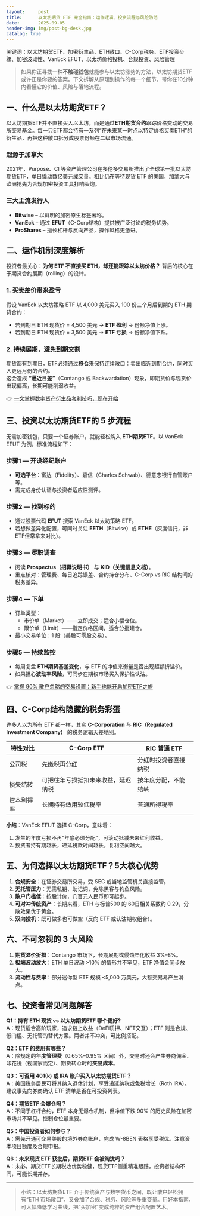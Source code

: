 ```yaml
---
layout:     post
title:      以太坊期货 ETF 完全指南：运作逻辑、投资流程与风险防范
date:       2025-09-05
header-img: img/post-bg-desk.jpg
catalog: true
---
```


关键词：以太坊期货ETF、加密衍生品、ETH敞口、C-Corp税务、ETF投资步骤、加密波动性、VanEck EFUT、以太坊价格投机、合规投资、风险管理

> 如果你正寻找一种**不触碰钱包**就能参与以太坊涨势的方法，以太坊期货ETF或许正是你要的答案。下文拆解从原理到操作的每一个细节，带你在10分钟内看懂它的价值、风险与落地流程。

## 一、什么是以太坊期货ETF？

以太坊期货ETF并不直接买入以太坊，而是通过**ETH期货合约**跟踪价格变动的交易所交易基金。每一只ETF都会持有一系列“在未来某一时点以特定价格买卖ETH”的衍生品，再把这种敞口拆分成股票份额在二级市场流通。

### 起源于加拿大
2021年，Purpose、CI 等资产管理公司在多伦多交易所推出了全球第一批以太坊期货ETF，单日撬动数亿美元成交量。相比仍在等待现货 ETF 的美国，加拿大与欧洲抢先为合规加密投资工具打响头炮。

### 三大主流发行人
- **Bitwise** – 以鲜明的加密原生标签著称。  
- **VanEck** – 通过 **EFUT**（C-Corp结构）提供被广泛讨论的税务优势。  
- **ProShares** – 擅长杠杆与反向产品，操作风格更激进。

## 二、运作机制深度解析

投资者最关心：**为何 ETF 不直接买 ETH，却还能跟踪以太坊价格？** 背后的核心在于期货合约展期（rolling）的设计。

### 1. 买卖差价带来盈亏
假设 VanEck 以太坊策略 ETF 以 4,000 美元买入 100 份三个月后到期的 ETH 期货合约：
- 若到期日 ETH 现货价 = 4,500 美元 → **ETF 盈利** → 份额净值上涨。  
- 若到期日 ETH 现货价 = 3,500 美元 → **ETF 亏损** → 份额净值下跌。  

### 2. 持续展期，避免到期交割
期货都有到期日，ETF必须通过**移仓**来保持连续敞口：卖出临近到期合约，同时买入更远月份的合约。  
这会造成 **“逼近日差”**（Contango 或 Backwardation）现象，即期货价与现货价出现偏离，长期可能削弱收益。

👉 [一文掌握数字资产衍生品套利技巧，现在开始](https://okxdog.com/)

## 三、投资以太坊期货ETF的 5 步流程

无需加密钱包，只要一个证券账户，就能轻松购入 **ETH期货ETF**。以 VanEck EFUT 为例，标准流程如下：

### 步骤1 — 开设经纪账户
- **可选平台**：富达（Fidelity）、嘉信（Charles Schwab）、德意志银行自管账户等。
- 需完成身份认证与投资者适应性测评。

### 步骤2 — 找到标的
- 通过股票代码 **EFUT** 搜索 VanEck 以太坊策略 ETF。
- 若想做差异化配置，可同时关注 **EETH**（Bitwise）或 **ETHE**（灰度信托，非ETF但常拿来对比）。

### 步骤3 — 尽职调查
- 阅读 **Prospectus（招募说明书）** 与 **KID（关键信息文档）**。  
- 重点核对：管理费、每日追踪误差、合约持仓分布、C-Corp vs RIC 结构间的税务差异。

### 步骤4 — 下单
- 订单类型：  
  - 市价单（Market）——立即成交；适合小幅仓位。  
  - 限价单（Limit）——指定价格区间，适合分批建仓。
- 最小交易单位：1 股（美股可零股交易）。

### 步骤5 — 持续监控
- 每周复盘 **ETH期货基差变化**，与 ETF 的净值来衡量是否出现超额折溢价。
- 如果担心**波动率风险**，可同步在期权市场买入保护性认沽。

👉 [掌握 90% 散户忽略的交易设置：新手也能开启加密ETF之旅](https://okxdog.com/)

## 四、C-Corp结构隐藏的税务彩蛋

许多人以为所有 ETF 都一样，其实 **C-Corporation** 与 **RIC（Regulated Investment Company）** 的税务逻辑天差地别。

| 特性对比 | C-Corp ETF | RIC 普通 ETF |
| --- | --- | --- |
| 公司税 | 先缴税再分红 | 分红时投资者直接纳税 |
| 损失结转 | 可把往年亏损抵扣未来收益，延迟纳税 | 按年度分配，不能结转 |
| 资本利得率 | 长期持有适用较低税率 | 普通所得税率 |

**小结**：VanEck EFUT 选择 C-Corp，意味着：
1. 发生的年度亏损不再“年底必须分配”，可滚动抵减未来红利收益。  
2. 投资者持有期越长，递延税款时间越长，复利空间越大。

## 五、为何选择以太坊期货ETF？5大核心优势

1. **合规安全**：在证券交易所交易，受 SEC 或当地监管机关直接监管。  
2. **无托管压力**：无需私钥、助记词，免除黑客与钓鱼风险。  
3. **散户门槛低**：按股计价，几百元人民币即可起步。  
4. **可对冲传统资产**：长期来看，ETH 与标普500 的 60日相关系数约 0.29，分散效果优于黄金。  
5. **双向投机**：既可做多也可做空（反向 ETF 或认沽期权组合）。

## 六、不可忽视的 3 大风险

1. **期货溢价折损**：Contango 市场下，长期展期或侵蚀年化收益 3%–8%。  
2. **极端波动放大**：ETH 单日波动 >10% 的情形并不罕见，ETF 净值会同步放大。  
3. **流动性与费率**：部分迷你型 ETF 规模 <5,000 万美元，大额交易易产生滑点。

## 七、投资者常见问题解答

**Q1：持有 ETH 现货 vs 以太坊期货ETF 哪个更好?**  
A：现货适合高阶玩家，追求链上收益（DeFi质押、NFT交互）；ETF 则是合规、低门槛、无托管的替代方案。两者并不冲突，可比例搭配。

**Q2：ETF 的费用有哪些？**  
A：除规定的**年度管理费**（0.65%–0.95% 区间）外，交易时还会产生券商佣金、印花税（视国家而定）、期货转仓时的**交易成本**。

**Q3：可否用 401(k) 或 IRA 账户买入以太坊期货ETF？**  
A：美国税务居民可将其纳入退休计划，享受递延纳税或免税增长（Roth IRA）。建议事先向券商确认 ETF 清单是否在可投资列表。

**Q4：期货ETF 会爆仓吗？**  
A：不同于杠杆合约，ETF 本身无爆仓机制，但净值下跌 90% 的历史风险在加密市场并不罕见。控制仓位最重要。

**Q5：中国投资者如何参与？**  
A：需先开通可交易美股的境外券商账户，完成 W-8BEN 表格享受税优。注意资本项目额度及合规申报。

**Q6：未来现货 ETF 获批后，期货ETF 会被淘汰吗？**  
A：未必。期货ETF长期税收优势稳健，现货ETF侧重精准跟踪，投资者结构不同，可能长期并存。

---

> 小结：以太坊期货ETF 介于传统资产与数字货币之间，既让散户轻松拥有“ETH 市场敞口”，又叠加了合规、税务、风险等多重变量。用好本指南，可大幅降低学习曲线，把“买加密”变成纯粹的资产组合配置艺术。